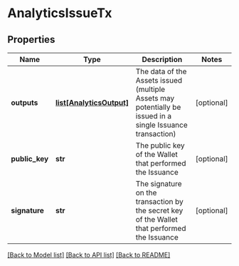 # AnalyticsIssueTx

## Properties
Name | Type | Description | Notes
------------ | ------------- | ------------- | -------------
**outputs** | [**list[AnalyticsOutput]**](AnalyticsOutput.md) | The data of the Assets issued (multiple Assets may potentially be issued in a single Issuance transaction) | [optional] 
**public_key** | **str** | The public key of the Wallet that performed the Issuance | [optional] 
**signature** | **str** | The signature on the transaction by the secret key of the Wallet that performed the Issuance | [optional] 

[[Back to Model list]](../README.md#documentation-for-models) [[Back to API list]](../README.md#documentation-for-api-endpoints) [[Back to README]](../README.md)


